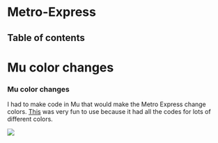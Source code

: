 # Metro-Express


## Table of contents

# Mu color changes



### Mu color changes
I had to make code in Mu that would make the Metro Express change colors. [This](https://www.w3schools.com/colors/colors_picker.asp) was very fun to use because it had all the codes for lots of different colors. 


![](mucode1/Images/mucode1.jpg) 
























